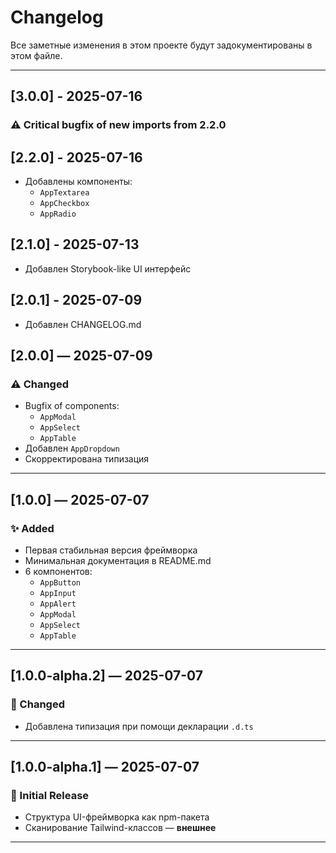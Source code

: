 # Changelog

Все заметные изменения в этом проекте будут задокументированы в этом файле.

---

## [3.0.0] - 2025-07-16

### ⚠️ Critical bugfix of new imports from 2.2.0

## [2.2.0] - 2025-07-16

- Добавлены компоненты:
  - `AppTextarea`
  - `AppCheckbox`
  - `AppRadio`

## [2.1.0] - 2025-07-13

- Добавлен Storybook-like UI интерфейс

## [2.0.1] - 2025-07-09

- Добавлен CHANGELOG.md

## [2.0.0] — 2025-07-09

### ⚠️ Changed

- Bugfix of components:
  - `AppModal`
  - `AppSelect`
  - `AppTable`
- Добавлен `AppDropdown`
- Скорректирована типизация

---

## [1.0.0] — 2025-07-07

### ✨ Added

- Первая стабильная версия фреймворка
- Минимальная документация в README.md
- 6 компонентов:
  - `AppButton`
  - `AppInput`
  - `AppAlert`
  - `AppModal`
  - `AppSelect`
  - `AppTable`

---

## [1.0.0-alpha.2] — 2025-07-07

### 🔧 Changed

- Добавлена типизация при помощи декларации `.d.ts`

---

## [1.0.0-alpha.1] — 2025-07-07

### 🎉 Initial Release

- Структура UI-фреймворка как npm-пакета
- Сканирование Tailwind-классов — **внешнее**

---
